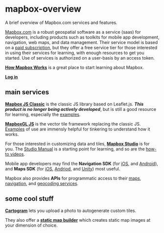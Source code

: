# mapbox-overview
A brief overview of Mapbox.com services and features.    

[Mapbox.com](https://www.mapbox.com/) is a robust geospatial software as a service (saas) for developers, including products such as toolkits for mobile app development, navigation, web maps, and data management. Their service model is based on a [paid subscription](https://www.mapbox.com/pricing/), but they offer a free service tier for those interested in using their services for learning, with enough resources to get you started. Use of services is authorized on a user-basis by an access token.     

**[How Mapbox Works](https://docs.mapbox.com/help/how-mapbox-works/)** is a great place to start learning about Mapbox.    

**[Log in](https://account.mapbox.com/auth/signin/)**    

## main services
**[Mapbox JS Classic](https://docs.mapbox.com/mapbox.js/api/v3.2.0/)** is the classic JS library based on Leaflet.js. ***This product is no longer being actively developed***, but is still a good resource for learning, especially the [examples](https://docs.mapbox.com/mapbox.js/example/v1.0.0/).    

**[MapboxGL JS](https://docs.mapbox.com/mapbox-gl-js/api/)** is the vector tile framework replacing the classic JS. [Examples](https://docs.mapbox.com/mapbox-gl-js/examples/) of use are immensly helpful for tinkering to understand how it works.    

For those interested in customizing data and tiles, **[Mapbox Studio](https://studio.mapbox.com/)** is for you. The [Studio Manual](https://docs.mapbox.com/studio-manual/overview/) is a starting point for learning, and so are the [how-to videos](https://www.mapbox.com/videos/).     

Mobile app developers may find the **Navigation SDK** (for [iOS](https://docs.mapbox.com/ios/navigation/overview/), and [Android](https://docs.mapbox.com/android/navigation/overview/)), and **Maps SDK** (for [iOS](https://www.mapbox.com/ios-sdk/maps/), [Andriod](https://www.mapbox.com/android-docs/maps/), and [Unity](https://www.mapbox.com/unity-sdk/maps/)) most useful.    

Mapbox also provides **APIs** for programmatic access to their [maps](https://docs.mapbox.com/api/maps/), [navigation](https://docs.mapbox.com/api/navigation/), and [geocoding services](https://docs.mapbox.com/api/search/#geocoding).    


## some cool stuff
**[Cartogram](https://apps.mapbox.com/cartogram/#7.06/48.758/-123.374)** lets you upload a photo to autogenerate custom tiles.     

They also offer a **[static map builder](https://docs.mapbox.com/help/interactive-tools/static-api-playground)** which creates static map images at your dimension of choice.     


